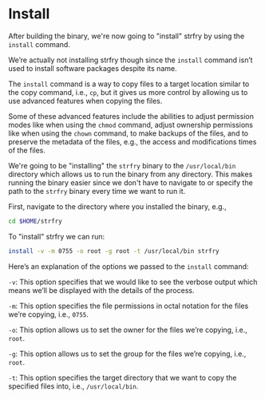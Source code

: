 # Install

After building the binary, we're now going to "install" strfry by using the `install` command.

We’re actually not installing strfry though since the `install` command isn’t used to install software packages despite its name.

The `install` command is a way to copy files to a target location similar to the copy command, i.e., `cp`, but it gives us more control by allowing us to use advanced features when copying the files.

Some of these advanced features include the abilities to adjust permission modes like when using the `chmod` command, adjust ownership permissions like when using the `chown` command, to make backups of the files, and to preserve the metadata of the files, e.g., the access and modifications times of the files.

We're going to be "installing" the `strfry` binary to the `/usr/local/bin` directory which allows us to run the binary from any directory. This makes running the binary easier since we don't have to navigate to or specify the path to the `strfry` binary every time we want to run it.

First, navigate to the directory where you installed the binary, e.g.,

```bash
cd $HOME/strfry
```

To "install" strfry we can run:

```bash
install -v -m 0755 -o root -g root -t /usr/local/bin strfry
```

Here’s an explanation of the options we passed to the `install` command:

`-v`: This option specifies that we would like to see the verbose output which means we’ll be displayed with the details of the process.

`-m`: This option specifies the file permissions in octal notation for the files we’re copying, i.e., `0755`.

`-o`: This option allows us to set the owner for the files we’re copying, i.e., `root`.

`-g`: This option allows us to set the group for the files we’re copying, i.e., `root`.

`-t`: This option specifies the target directory that we want to copy the specified files into, i.e., `/usr/local/bin`.

